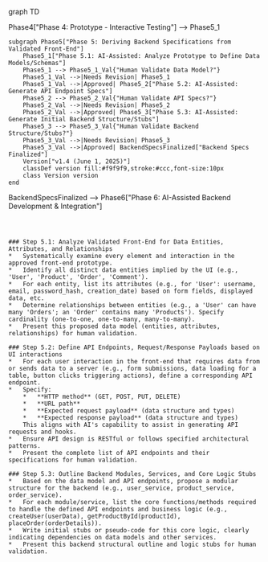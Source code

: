 graph TD

Phase4["Phase 4: Prototype - Interactive Testing"] --> Phase5_1

    subgraph Phase5["Phase 5: Deriving Backend Specifications from Validated Front-End"]
        Phase5_1["Phase 5.1: AI-Assisted: Analyze Prototype to Define Data Models/Schemas"]    
        Phase5_1 --> Phase5_1_Val{"Human Validate Data Model?"}
        Phase5_1_Val -->|Needs Revision| Phase5_1
        Phase5_1_Val -->|Approved| Phase5_2["Phase 5.2: AI-Assisted: Generate API Endpoint Specs"]
        Phase5_2 --> Phase5_2_Val{"Human Validate API Specs?"}
        Phase5_2_Val -->|Needs Revision| Phase5_2
        Phase5_2_Val -->|Approved| Phase5_3["Phase 5.3: AI-Assisted: Generate Initial Backend Structure/Stubs"]
        Phase5_3 --> Phase5_3_Val{"Human Validate Backend Structure/Stubs?"}
        Phase5_3_Val -->|Needs Revision| Phase5_3
        Phase5_3_Val -->|Approved| BackendSpecsFinalized["Backend Specs Finalized"]
        Version["v1.4 (June 1, 2025)"]
        classDef version fill:#f9f9f9,stroke:#ccc,font-size:10px
        class Version version
    end

BackendSpecsFinalized --> Phase6["Phase 6: AI-Assisted Backend Development & Integration"]
```



### Step 5.1: Analyze Validated Front-End for Data Entities, Attributes, and Relationships
*   Systematically examine every element and interaction in the approved front-end prototype.
*   Identify all distinct data entities implied by the UI (e.g., 'User', 'Product', 'Order', 'Comment').
*   For each entity, list its attributes (e.g., for 'User': username, email, password_hash, creation_date) based on form fields, displayed data, etc.
*   Determine relationships between entities (e.g., a 'User' can have many 'Orders'; an 'Order' contains many 'Products'). Specify cardinality (one-to-one, one-to-many, many-to-many).
*   Present this proposed data model (entities, attributes, relationships) for human validation.

### Step 5.2: Define API Endpoints, Request/Response Payloads based on UI interactions
*   For each user interaction in the front-end that requires data from or sends data to a server (e.g., form submissions, data loading for a table, button clicks triggering actions), define a corresponding API endpoint.
*   Specify:
    *   **HTTP method** (GET, POST, PUT, DELETE)
    *   **URL path**
    *   **Expected request payload** (data structure and types)
    *   **Expected response payload** (data structure and types)
    This aligns with AI's capability to assist in generating API requests and hooks.
*   Ensure API design is RESTful or follows specified architectural patterns.
*   Present the complete list of API endpoints and their specifications for human validation.

### Step 5.3: Outline Backend Modules, Services, and Core Logic Stubs
*   Based on the data model and API endpoints, propose a modular structure for the backend (e.g., user_service, product_service, order_service).
*   For each module/service, list the core functions/methods required to handle the defined API endpoints and business logic (e.g., createUser(userData), getProductById(productId), placeOrder(orderDetails)).
*   Write initial stubs or pseudo-code for this core logic, clearly indicating dependencies on data models and other services.
*   Present this backend structural outline and logic stubs for human validation.
